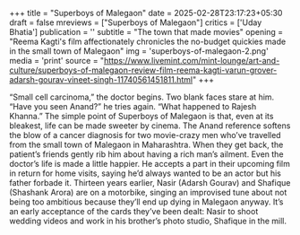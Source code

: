 +++
title = "Superboys of Malegaon"
date = 2025-02-28T23:17:23+05:30
draft = false
mreviews = ["Superboys of Malegaon"]
critics = ['Uday Bhatia']
publication = ''
subtitle = "The town that made movies"
opening = "Reema Kagti's film affectionately chronicles the no-budget quickies made in the small town of Malegaon"
img = 'superboys-of-malegaon-2.png'
media = 'print'
source = "https://www.livemint.com/mint-lounge/art-and-culture/superboys-of-malegaon-review-film-reema-kagti-varun-grover-adarsh-gourav-vineet-singh-11740561451811.html"
+++

“Small cell carcinoma,” the doctor begins. Two blank faces stare at him. “Have you seen Anand?” he tries again. “What happened to Rajesh Khanna.” The simple point of Superboys of Malegaon is that, even at its bleakest, life can be made sweeter by cinema. The Anand reference softens the blow of a cancer diagnosis for two movie-crazy men who’ve travelled from the small town of Malegaon in Maharashtra. When they get back, the patient’s friends gently rib him about having a rich man’s ailment. Even the doctor’s life is made a little happier. He accepts a part in their upcoming film in return for home visits, saying he’d always wanted to be an actor but his father forbade it. Thirteen years earlier, Nasir (Adarsh Gourav) and Shafique (Shashank Arora) are on a motorbike, singing an improvised tune about not being too ambitious because they’ll end up dying in Malegaon anyway. It’s an early acceptance of the cards they’ve been dealt: Nasir to shoot wedding videos and work in his brother’s photo studio, Shafique in the mill.
